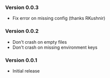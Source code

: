 ### Version 0.0.3

* Fix error on missing config (thanks RKushnir)

### Version 0.0.2

* Don't crash on empty files
* Don't crash on missing environment keys

### Version 0.0.1

* Initial release
